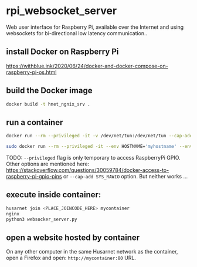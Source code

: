 # rpi_websocket_server
Web user interface for Raspberry Pi, available over the Internet and using websockets for bi-directional low latency communication..

## install Docker on Raspberry Pi

https://withblue.ink/2020/06/24/docker-and-docker-compose-on-raspberry-pi-os.html

## build the Docker image

```bash
docker build -t hnet_ngnix_srv .
```

## run a container

```bash
docker run --rm --privileged -it -v /dev/net/tun:/dev/net/tun --cap-add NET_ADMIN --sysctl net.ipv6.conf.all.disable_ipv6=0 hnet_ngnix_srv
```

```bash
sudo docker run --rm --privileged -it --env HOSTNAME='myhostname' --env JOINCODE='fc94:b01d:1803:8dd8:2222:2222:1111:1111/xxxxxxxxxxxxxxxxx' hnet_ngnix_srv
```

TODO: `--privileged` flag is only temporary to access RaspberryPi GPIO. Other options are mentioned here: https://stackoverflow.com/questions/30059784/docker-access-to-raspberry-pi-gpio-pins or `--cap-add SYS_RAWIO` option. But neither works ...


## execute inside container:

```bash
husarnet join <PLACE_JOINCODE_HERE> mycontainer
nginx
python3 websocker_server.py
```

## open a website hosted by container

On any other computer in the same Husarnet network as the container, open a Firefox and open: `http://mycontainer:80` URL.